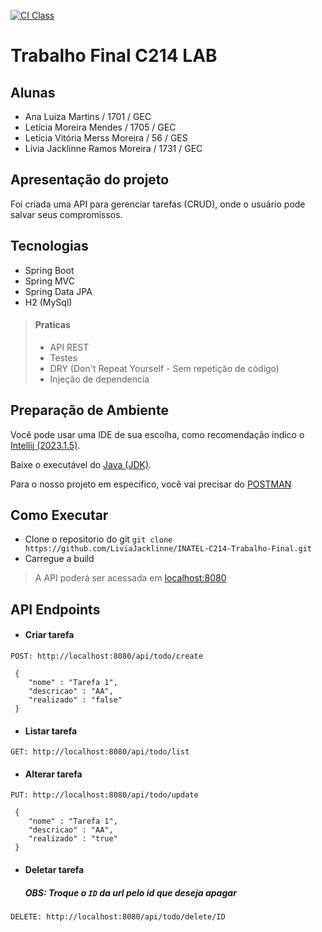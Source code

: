 [![CI Class](https://github.com/LiviaJacklinne/INATEL-C214-Trabalho-Final/actions/workflows/maven.yml/badge.svg)](https://github.com/LiviaJacklinne/INATEL-C214-Trabalho-Final/actions/workflows/maven.yml)


# Trabalho Final C214 LAB

## Alunas
* Ana Luiza Martins / 1701 / GEC
* Letícia Moreira Mendes / 1705 / GEC
* Letícia Vitória Merss Moreira / 56 / GES
* Lívia Jacklinne Ramos Moreira / 1731 / GEC

## Apresentação do projeto
Foi criada uma API para gerenciar tarefas (CRUD), onde o usuário pode salvar seus compromissos.

## Tecnologias
* Spring Boot
* Spring MVC
* Spring Data JPA
* H2 (MySql)
> #### Praticas
>* API REST
>* Testes
>* DRY (Don't Repeat Yourself - Sem repetição de código)
>* Injeção de dependencia


## Preparação de Ambiente

Você pode usar uma IDE de sua escolha, como recomendação indico o [Intellij (2023.1.5)](https://www.jetbrains.com/pt-br/idea/download/other.html).

Baixe o executável do [Java (JDK)](https://www.oracle.com/br/java/technologies/downloads/#jdk21-windows).

Para o nosso projeto em especifico, você vai precisar do [POSTMAN](https://www.postman.com/downloads/)

## Como Executar

* Clone o repositorio do git `git clone https://github.com/LiviaJacklinne/INATEL-C214-Trabalho-Final.git`
* Carregue a build 

> A API poderá ser acessada em [localhost:8080](http://localhost:8080)

## API Endpoints
 * #### Criar tarefa 
``` 
POST: http://localhost:8080/api/todo/create

 {
    "nome" : "Tarefa 1",
    "descricao" : "AA",
    "realizado" : "false"
 }
```

* #### Listar tarefa
```
GET: http://localhost:8080/api/todo/list
```

* #### Alterar tarefa
``` 
PUT: http://localhost:8080/api/todo/update

 {
    "nome" : "Tarefa 1",
    "descricao" : "AA",
    "realizado" : "true"
 }
``` 

* #### Deletar tarefa
    #####  OBS: Troque o `ID` da url pelo id que deseja apagar
``` 
DELETE: http://localhost:8080/api/todo/delete/ID
```
